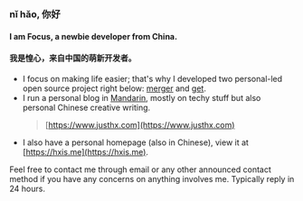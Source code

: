 ### nǐ hǎo, 你好
#### I am Focus, a newbie developer from China.
#### 我是惶心，来自中国的萌新开发者。

- I focus on making life easier; that's why I developed two personal-led open source project right below: [merger](https://github.com/hifocus/merger) and [get](https://github.com/hifocus/get).
- I run a personal blog in [Mandarin](https://en.wikipedia.org/wiki/Mandarin_Chinese), mostly on techy stuff but also personal Chinese creative writing.
  > [https://www.justhx.com](https://www.justhx.com)
- I also have a personal homepage (also in Chinese), view it at [https://hxis.me](https://hxis.me).

Feel free to contact me through email or any other announced contact method if you have any concerns on anything involves me. Typically reply in 24 hours.
